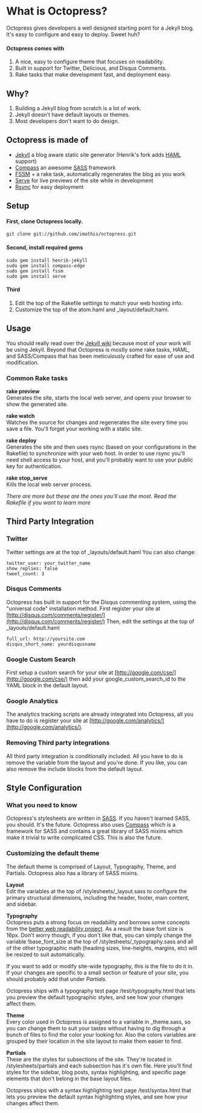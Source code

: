 # What is Octopress?
Octopress gives developers a well designed starting point for a Jekyll blog. It's easy to configure and easy to deploy. Sweet huh?

#### Octopress comes with
1. A nice, easy to configure theme that focuses on readability.
2. Built in support for Twitter, Delicious, and Disqus Comments.
3. Rake tasks that make development fast, and deployment easy.

## Why?
1. Building a Jekyll blog from scratch is a lot of work.
2. Jekyll doesn't have default layouts or themes.
3. Most developers don't want to do design.

## Octopress is made of
- [Jekyll](http://github.com/henrik/jekyll) a blog aware static site generator (Henrik's fork adds [HAML](http://haml-lang.com) support)
- [Compass](http://compass-style.org) an awesome [SASS](http://sass-lang.com) framework
- [FSSM](http://github.com/ttilley/fssm/tree/master) + a rake task, automatically regenerates the blog as you work
- [Serve](http://github.com/jlong/serve) for live previews of the site while in development
- [Rsync](http://samba.anu.edu.au/rsync/) for easy deployment

## Setup
#### First, clone Octopress locally.
    git clone git://github.com/imathis/octopress.git
#### Second, install required gems
    sudo gem install henrik-jekyll
    sudo gem install compass-edge
    sudo gem install fssm
    sudo gem install serve

#### Third
1. Edit the top of the Rakefile settings to match your web hosting info.
2. Customize the top of the atom.haml and _layout/default.haml.

## Usage
You should really read over the [Jekyll wiki](http://wiki.github.com/mojombo/jekyll) because most of your work will be using Jekyll. Beyond that Octopress is mostly some rake tasks, HAML, and SASS/Compass that has been meticulously crafted for ease of use and modification.

### Common Rake tasks
**rake preview**  
Generates the site, starts the local web server, and opens your browser to show the generated site.

**rake watch**  
Watches the source for changes and regenerates the site every time you save a file. You'll forget your working with a static site.

**rake deploy**  
Generates the site and then uses rsync (based on your configurations in the Rakefile) to synchronize with your web host. In order to use rsync you'll need shell access to your host, and you'll probably want to use your public key for authentication.

**rake stop_serve**  
Kills the local web server process.

*There are more but these are the ones you'll use the most. Read the Rakefile if you want to learn more*

## Third Party Integration
### Twitter
Twitter settings are at the top of _layouts/default.haml
You can also change:

    twitter_user: your_twitter_name
    show_replies: false
    tweet_count: 3

### Disqus Comments
Octopress has built in support for the Disqus commenting system, using the "universal code" installation method. First register your site at [http://disqus.com/comments/register/](http://disqus.com/comments/register/) Then, edit the settings at the top of _layouts/default.haml

    full_url: http://yoursite.com
    disqus_short_name: yourdisqusname

### Google Custom Search
First setup a custom search for your site at [http://google.com/cse/](http://google.com/cse/) then add your google\_custom\_search\_id to the YAML block in the default layout.

### Google Analytics
The analytics tracking scripts are already integrated into Octopress, all you have to do is register your site at [http://google.com/analytics/](http://google.com/analytics/).

### Removing Third party integrations
All third party integration is conditionally included. All you have to do is remove the variable from the layout and you're done. If you like, you can also remove the include blocks from the default layout.

## Style Configuration
### What you need to know
Octopress's stylesheets are written in [SASS](http://sass-lang.com). If you haven't learned SASS, you should. It's the future. Octopress also uses [Compass](http://compass-style.org) which is a framework for SASS and contains a great library of SASS mixins which make it trivial to write complicated CSS. This is also the future.

### Customizing the default theme
The default theme is comprised of Layout, Typography, Theme, and Partials. Octopress also has a library of SASS mixins.

**Layout**  
Edit the variables at the top of /stylesheets/_layout.sass to configure the primary structural dimensions, including the header, footer, main content, and sidebar.

**Typography**  
Octopress puts a strong focus on readability and borrows some concepts from the [better web readability project](http://code.google.com/p/better-web-readability-project/). As a result the base font size is 16px. Don't worry though, if you don't like that, you can simply change the variable !base\_font\_size at the top of /stylesheets/_typography.sass and all of the other typographic math (heading sizes, line-heights, margins, etc) will be resized to suit automatically.

If you want to add or modify site-wide typography, this is the file to do it in. If your changes are specific to a small section or feature of your site, you should probably add that under *Partials*.

Octopress ships with a typography test page /test/typography.html that lets you preview the default typographic styles, and see how your changes affect them.

**Theme**  
Every color used in Octopress is assigned to a variable in _theme.sass, so you can change them to suit your tastes without having to dig through a bunch of files to find the color your looking for. Also the colors variables are grouped by their location in the site layout to make them easier to find.

**Partials**  
These are the styles for subsections of the site. They're located in /stylesheets/partials and each subsection has it's own file. Here you'll find styles for the sidebar, blog posts, syntax highlighting, and specific page elements that don't belong in the base layout files.

Octopress ships with a syntax highlighting test page /test/syntax.html that lets you preview the default syntax highlighting styles, and see how your changes affect them.